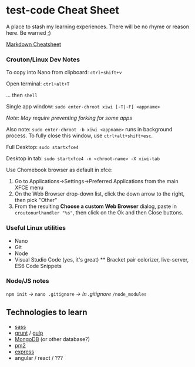 # test-code Cheat Sheet
A place to stash my learning experiences.
There will be no rhyme or reason here. Be warned ;)

[Markdown Cheatsheet](https://help.ghost.org/article/4-markdown-guide)

### Crouton/Linux Dev Notes
To copy into Nano from clipboard: `ctrl+shift+v`

Open terminal: `ctrl+alt+T`

... then `shell`

Single app window: `sudo enter-chroot xiwi [-T|-F] <appname>`

*Note: May require preventing forking for some apps*

Also note: `sudo enter-chroot -b xiwi <appname>` runs in background process. To fully close this window, use `ctrl+alt+shift+esc`.
  
Full Desktop: `sudo startxfce4`

Desktop in tab: `sudo startxfce4 -n <chroot-name> -X xiwi-tab`

Use Chomebook browser as default in xfce:
1. Go to Applications->Settings->Preferred Applications from the main XFCE menu
2. On the Web Browser drop-down list, click the down arrow to the right, then pick "Other"
3. From the resulting **Choose a custom Web Browser** dialog, paste in `croutonurlhandler "%s"`, then click on the Ok and then Close buttons.

### Useful Linux utilities
* Nano
* Git
* Node
* Visual Studio Code (yes, it's great)
** Bracket pair colorizer, live-server, ES6 Code Snippets

### Node/JS notes
`npm init` -> `nano .gitignore` -> *In .gitignore* `/node_modules`

## Technologies to learn
* [sass](https://sass-lang.com/)
* [grunt](https://gruntjs.com/) / [gulp](https://gulpjs.com/)
* [MongoDB](https://www.mongodb.com/) (or other database?)
* [pm2](http://pm2.keymetrics.io/)
* [express](http://expressjs.com/)
* angular / react / ???
